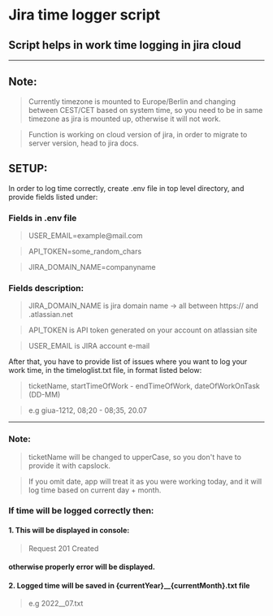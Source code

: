 Jira time logger script
=======================

Script helps in work time logging in jira cloud
-----------------------------------------------

------------------------------------------------------------------------

## Note:

> Currently timezone is mounted to Europe/Berlin and changing between 
> CEST/CET based on system time, so you need to be in same timezone as
> jira is mounted up, otherwise it will not work.

> Function is working on cloud version of jira, in order to migrate to server version, head to jira docs.

## SETUP:

In order to log time correctly, create .env file in top level directory, and provide fields listed under:

### Fields in .env file

> USER\_EMAIL=example\@mail.com            

> API\_TOKEN=some\_random\_chars           

> JIRA\_DOMAIN\_NAME=companyname           

### Fields description: 

> JIRA\_DOMAIN\_NAME is jira domain name -> all between https:// and .atlassian.net

> API\_TOKEN is API token generated on your account on atlassian site

> USER\_EMAIL is JIRA account e-mail

After that, you have to provide list of issues where you want to log your work time, in the timeloglist.txt file, in format listed below:

> ticketName, startTimeOfWork - endTimeOfWork, dateOfWorkOnTask (DD-MM)

> e.g giua-1212, 08;20 - 08;35, 20.07

------------------------------------------------------------------------

### Note:

> ticketName will be changed to upperCase, so you don\'t have to provide it with capslock.

> If you omit date, app will treat it as you were working today, and it will log time based on current day + month.

### If time will be logged correctly then: 
#### 1. This will be displayed in console: 
> Request 201 Created
#### otherwise properly error will be displayed.
#### 2. Logged time will be saved in {currentYear}__{currentMonth}.txt file
> e.g 2022__07.txt



